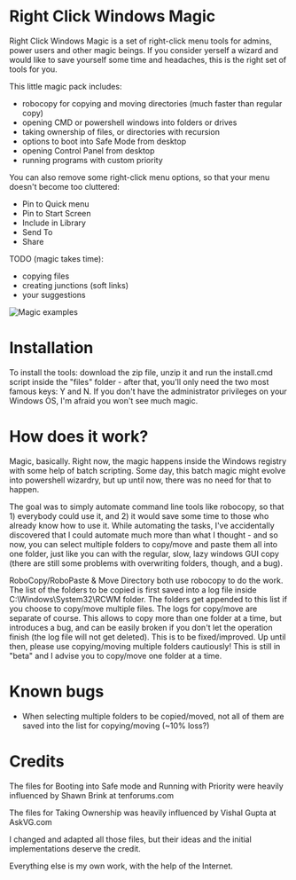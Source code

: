# Right Click Windows Magic


Right Click Windows Magic is a set of right-click menu tools for admins, power users and other magic beings. If you consider yerself a wizard and would like to save yourself some time and headaches, this is the right set of tools for you.

This little magic pack includes:
- robocopy for copying and moving directories (much faster than regular copy)
- opening CMD or powershell windows into folders or drives
- taking ownership of files, or directories with recursion
- options to boot into Safe Mode from desktop
- opening Control Panel from desktop
- running programs with custom priority

You can also remove some right-click menu options, so that your menu doesn't become too cluttered:
- Pin to Quick menu
- Pin to Start Screen
- Include in Library
- Send To
- Share 


TODO (magic takes time):
- copying files
- creating junctions (soft links)
- your suggestions

![Magic examples](img/RCWM.gif)


# Installation


To install the tools: download the zip file, unzip it and run the install.cmd script inside the "files" folder - after that, you'll only need the two most famous keys: Y and N.
If you don't have the administrator privileges on your Windows OS, I'm afraid you won't see much magic.


# How does it work?

Magic, basically. Right now, the magic happens inside the Windows registry with some help of batch scripting. Some day, this batch magic might evolve into powershell wizardry, but up until now, there was no need for that to happen.

The goal was to simply automate command line tools like robocopy, so that 1) everybody could use it, and 2) it would save some time to those who already know how to use it. While automating the tasks, I've accidentally discovered that I could automate much more than what I thought - and so now, you can select multiple folders to copy/move and paste them all into one folder, just like you can with the regular, slow, lazy windows GUI copy (there are still some problems with overwriting folders, though, and a bug).

RoboCopy/RoboPaste & Move Directory both use robocopy to do the work. The list of the folders to be copied is first saved into a log file inside C:\Windows\System32\RCWM folder. The folders get appended to this list if you choose to copy/move multiple files. The logs for copy/move are separate of course. This allows to copy more than one folder at a time, but introduces a bug, and can be easily broken if you don't let the operation finish (the log file will not get deleted). This is to be fixed/improved.
Up until then, please use copying/moving multiple folders cautiously! This is still in "beta" and I advise you to copy/move one folder at a time.




# Known bugs

- When selecting multiple folders to be copied/moved, not all of them are saved into the list for copying/moving (~10% loss?)


# Credits

The files for Booting into Safe mode and Running with Priority were heavily influenced by Shawn Brink at tenforums.com

The files for Taking Ownership was heavily influenced by Vishal Gupta at AskVG.com

I changed and adapted all those files, but their ideas and the initial implementations deserve the credit.

Everything else is my own work, with the help of the Internet.




